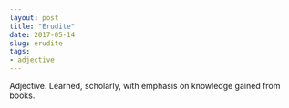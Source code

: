 ```yaml
---
layout: post
title: "Erudite"
date: 2017-05-14
slug: erudite
tags:
- adjective
---
```


Adjective. Learned, scholarly, with emphasis on knowledge gained from books. 
